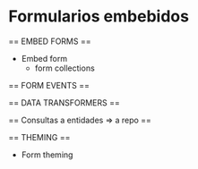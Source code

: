 # Formularios embebidos



== EMBED FORMS ==
- Embed form
	- form collections


== FORM EVENTS ==


== DATA TRANSFORMERS ==

== Consultas a entidades => a repo ==

== THEMING ==
- Form theming

